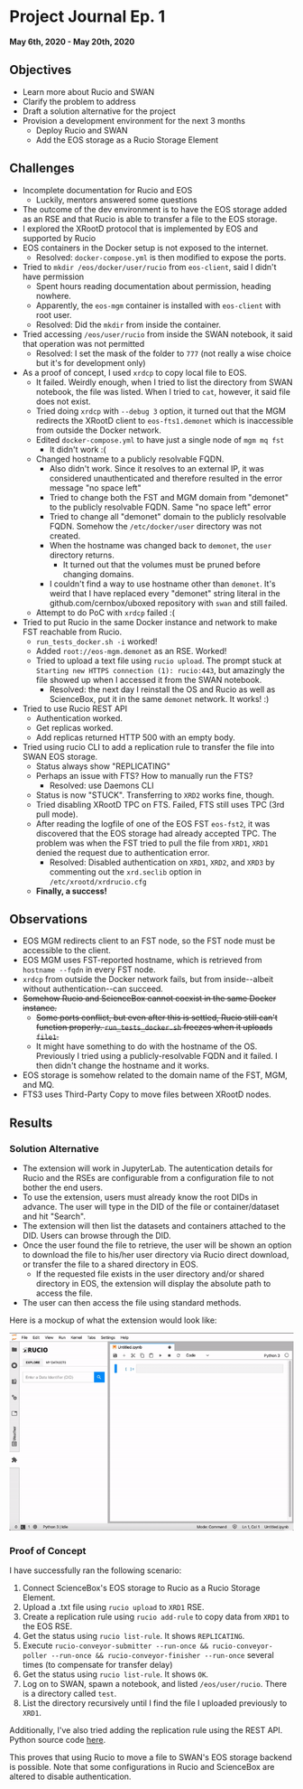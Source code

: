 # Project Journal Ep. 1
**May 6th, 2020 - May 20th, 2020**

## Objectives
- Learn more about Rucio and SWAN
- Clarify the problem to address
- Draft a solution alternative for the project
- Provision a development environment for the next 3 months
    - Deploy Rucio and SWAN
    - Add the EOS storage as a Rucio Storage Element

## Challenges
- Incomplete documentation for Rucio and EOS
    - Luckily, mentors answered some questions
- The outcome of the dev environment is to have the EOS storage added as an RSE and that Rucio is able to transfer a file to the EOS storage.
- I explored the XRootD protocol that is implemented by EOS and supported by Rucio
- EOS containers in the Docker setup is not exposed to the internet.
    - Resolved: `docker-compose.yml` is then modified to expose the ports.
- Tried to `mkdir /eos/docker/user/rucio` from `eos-client`, said I didn't have permission
    - Spent hours reading documentation about permission, heading nowhere.
    - Apparently, the `eos-mgm` container is installed with `eos-client` with root user.
    - Resolved: Did the `mkdir` from inside the container.
- Tried accessing `/eos/user/rucio` from inside the SWAN notebook, it said that operation was not permitted
    - Resolved: I set the mask of the folder to `777` (not really a wise choice but it's for development only)
- As a proof of concept, I used `xrdcp` to copy local file to EOS.
    - It failed. Weirdly enough, when I tried to list the directory from SWAN notebook, the file was listed. When I tried to `cat`, however, it said file does not exist.
    - Tried doing `xrdcp` with `--debug 3` option, it turned out that the MGM redirects the XRootD client to `eos-fts1.demonet` which is inaccessible from outside the Docker network.
    - Edited `docker-compose.yml` to have just a single node of `mgm mq fst`
      - It didn't work :(
    - Changed hostname to a publicly resolvable FQDN.
      - Also didn't work. Since it resolves to an external IP, it was considered unauthenticated and therefore resulted in the error message "no space left"
      - Tried to change both the FST and MGM domain from "demonet" to the publicly resolvable FQDN. Same "no space left" error
      - Tried to change all "demonet" domain to the publicly resolvable FQDN. Somehow the `/etc/docker/user` directory was not created.
      - When the hostname was changed back to `demonet`, the `user` directory returns. 
        - It turned out that the volumes must be pruned before changing domains.
      - I couldn't find a way to use hostname other than `demonet`. It's weird that I have replaced every "demonet" string literal in the github.com/cernbox/uboxed repository with `swan` and still failed.
    - Attempt to do PoC with `xrdcp` failed :(
 - Tried to put Rucio in the same Docker instance and network to make FST reachable from Rucio.
    - `run_tests_docker.sh -i` worked!
    - Added `root://eos-mgm.demonet` as an RSE. Worked!
    - Tried to upload a text file using `rucio upload`. The prompt stuck at `Starting new HTTPS connection (1): rucio:443`, but amazingly the file showed up when I accessed it from the SWAN notebook.
      - Resolved: the next day I reinstall the OS and Rucio as well as ScienceBox, put it in the same `demonet` network. It works! :)
- Tried to use Rucio REST API
  - Authentication worked.
  - Get replicas worked.
  - Add replicas returned HTTP 500 with an empty body.
- Tried using rucio CLI to add a replication rule to transfer the file into SWAN EOS storage.
  - Status always show "REPLICATING"
  - Perhaps an issue with FTS? How to manually run the FTS?
    - Resolved: use Daemons CLI
  - Status is now "STUCK". Transferring to `XRD2` works fine, though. 
  - Tried disabling XRootD TPC on FTS. Failed, FTS still uses TPC (3rd pull mode).
  - After reading the logfile of one of the EOS FST `eos-fst2`, it was discovered that the EOS storage had already accepted TPC. The problem was when the FST tried to pull the file from `XRD1`, `XRD1` denied the request due to authentication error.
    - Resolved: Disabled authentication on `XRD1`, `XRD2`, and `XRD3` by commenting out the `xrd.seclib` option in `/etc/xrootd/xrdrucio.cfg`
  - **Finally, a success!**

## Observations
- EOS MGM redirects client to an FST node, so the FST node must be accessible to the client.
- EOS MGM uses FST-reported hostname, which is retrieved from `hostname --fqdn` in every FST node.
- `xrdcp` from outside the Docker network fails, but from inside--albeit without authentication--can succeed.
- ~~Somehow Rucio and ScienceBox cannot coexist in the same Docker instance.~~
  - ~~Some ports conflict, but even after this is settled, Rucio still can't function properly. `run_tests_docker.sh` freezes when it uploads `file1`.~~
  - It might have something to do with the hostname of the OS. Previously I tried using a publicly-resolvable FQDN and it failed. I then didn't change the hostname and it works.
- EOS storage is somehow related to the domain name of the FST, MGM, and MQ.
- FTS3 uses Third-Party Copy to move files between XRootD nodes.

## Results

### Solution Alternative
- The extension will work in JupyterLab. The autentication details for Rucio and the RSEs are configurable from a configuration file to not bother the end users.
- To use the extension, users must already know the root DIDs in advance. The user will type in the DID of the file or container/dataset and hit "Search".
- The extension will then list the datasets and containers attached to the DID. Users can browse through the DID.
- Once the user found the file to retrieve, the user will be shown an option to download the file to his/her user directory via Rucio direct download, or transfer the file to a shared directory in EOS.
  - If the requested file exists in the user directory and/or shared directory in EOS, the extension will display the absolute path to access the file.
- The user can then access the file using standard methods.

Here is a mockup of what the extension would look like:

![Mockup](assets/rucio-jupyterlab.gif)

### Proof of Concept
I have successfully ran the following scenario:
1. Connect ScienceBox's EOS storage to Rucio as a Rucio Storage Element.
2. Upload a .txt file using `rucio upload` to `XRD1` RSE.
3. Create a replication rule using `rucio add-rule` to copy data from `XRD1` to the EOS RSE.
4. Get the status using `rucio list-rule`. It shows `REPLICATING`.
5. Execute `rucio-conveyor-submitter --run-once && rucio-conveyor-poller --run-once && rucio-conveyor-finisher --run-once` several times (to compensate for transfer delay)
6. Get the status using `rucio list-rule`. It shows `OK`.
7. Log on to SWAN, spawn a notebook, and listed `/eos/user/rucio`. There is a directory called `test`.
8. List the directory recursively until I find the file I uploaded previously to `XRD1`.

Additionally, I've also tried adding the replication rule using the REST API. Python source code [here](example/01/client.py).

This proves that using Rucio to move a file to SWAN's EOS storage backend is possible. Note that some configurations in Rucio and ScienceBox are altered to disable authentication.
